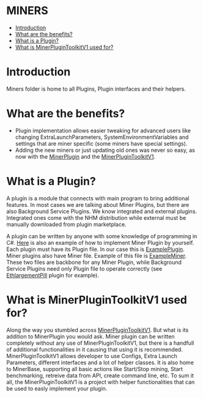 # MINERS

- [Introduction](#introduction)
- [What are the benefits?](#benefits)
- [What is a Plugin?](#plugin)
- [What is MinerPluginToolkitV1 used for?](#toolkit)

# <a name="introduction"></a> Introduction

Miners folder is home to all Plugins, Plugin interfaces and their helpers.

# <a name="benefits"></a> What are the benefits?

- Plugin implementation allows easier tweaking for advanced users like changing ExtraLaunchParameters, SystemEnvironmentVariables and settings that are miner specific (some miners have special settings).
- Adding the new miners or just updating old ones was never so easy, as now with the [MinerPlugin](MinerPlugin) and the [MinerPluginToolkitV1](MinerPluginToolkitV1).

# <a name="plugin"></a> What is a Plugin?

A plugin is a module that connects with main program to bring additional features. In most cases we are talking about Miner Plugins, but there are also Background Service Plugins. We know integrated and external plugins. 
Integrated ones come with the NHM distribution while external must be manually downloaded from plugin marketplace.

A plugin can be written by anyone with some knowledge of programming in C#.
[Here](Example) is also an example of how to implement Miner Plugin by yourself.
Each plugin must have its Plugin file. In our case this is [ExamplePlugin](Example/ExamplePlugin.cs).
Miner plugins also have Miner file. Example of this file is [ExampleMiner](Example/ExampleMiner.cs).
These two files are backbone for any Miner Plugin, while Background Service Plugins need only Plugin file to operate correctly (see [EthlargementPill](Ethlargement/EthlargementPlugin.cs) plugin for example).

# <a name="toolkit"></a> What is MinerPluginToolkitV1 used for?

Along the way you stumbled across [MinerPluginToolkitV1](MinerPluginToolkitV1). But what is its addition to MinerPlugin you would ask.
Miner plugin can be written completely without any use of MinerPluginToolkitV1, but there is a handfull of additional functionalities in it causing that using it is recommended.
MinerPluginToolkitV1 allows developer to use Configs, Extra Launch Parameters, different interfaces and a lot of helper classes. It is also home to MinerBase, supporting all basic actions like Start/Stop mining, Start benchmarking, retreive data from API, create command line, etc.
To sum it all, the MinerPluginToolkitV1 is a project with helper functionalities that can be used to easly implement your plugin.
